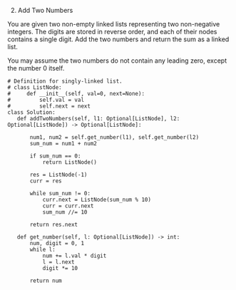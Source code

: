 2. Add Two Numbers

You are given two non-empty linked lists representing two non-negative integers. The digits are stored in reverse order, and each of their nodes contains a single digit. Add the two numbers and return the sum as a linked list.

You may assume the two numbers do not contain any leading zero, except the number 0 itself.

 ```
# Definition for singly-linked list.
# class ListNode:
#     def __init__(self, val=0, next=None):
#         self.val = val
#         self.next = next
class Solution:
    def addTwoNumbers(self, l1: Optional[ListNode], l2: Optional[ListNode]) -> Optional[ListNode]:
        
        num1, num2 = self.get_number(l1), self.get_number(l2)
        sum_num = num1 + num2

        if sum_num == 0:
            return ListNode()

        res = ListNode(-1)
        curr = res
        
        while sum_num != 0:
            curr.next = ListNode(sum_num % 10)
            curr = curr.next
            sum_num //= 10
        
        return res.next

    def get_number(self, l: Optional[ListNode]) -> int:
        num, digit = 0, 1
        while l:
            num += l.val * digit
            l = l.next
            digit *= 10
        
        return num 
 ```